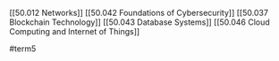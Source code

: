 [[50.012 Networks]]
[[50.042 Foundations of Cybersecurity]]
[[50.037 Blockchain Technology]]
[[50.043 Database Systems]]
[[50.046 Cloud Computing and Internet of Things]]

#term5